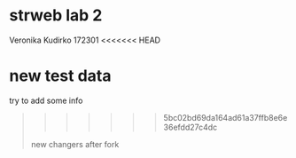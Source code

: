 # strweb lab 2
Veronika Kudirko 
172301
<<<<<<< HEAD

new test data
=======
try to add some info
>>>>>>> 5bc02bd69da164ad61a37ffb8e6e36efdd27c4dc
> 
> new changers after fork
